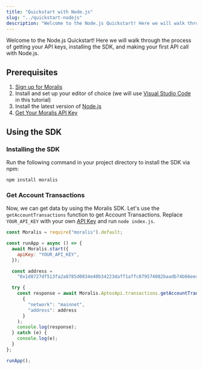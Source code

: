 ```yaml
---
title: "Quickstart with Node.js"
slug: "../quickstart-nodejs"
description: "Welcome to the Node.js Quickstart! Here we will walk through the process of getting your API keys, installing the SDK, and making your first API call with Node.js. "
---
```


Welcome to the Node.js Quickstart! Here we will walk through the process of getting your API keys, installing the SDK, and making your first API call with Node.js. 

## Prerequisites

1. [Sign up for Moralis](https://admin.moralis.io/register)
2. Install and set up your editor of choice (we will use [Visual Studio Code](https://code.visualstudio.com/) in this tutorial)
3. Install the latest version of [Node.js](https://nodejs.org/en/download/)
4. [Get Your Moralis API Key](/web3-data-api/aptos/get-your-api-key)

## Using the SDK

### Installing the SDK

Run the following command in your project directory to install the SDK via npm:

```shell showLineNumbers
npm install moralis
```

### Get Account Transactions

Now, we can get data by using the Moralis SDK. Let's use the `getAccountTransactions` function to get Account Transactions. Replace `YOUR_API_KEY` with your own [API Key](https://admin.moralis.io/web3apis) and run `node index.js`.

```javascript showLineNumbers title="index.js"
const Moralis = require("moralis").default;

const runApp = async () => {
  await Moralis.start({
    apiKey: "YOUR_API_KEY",
  });

  const address =
    "0x1d8727df513fa2a8785d0834e40b34223daff1affc079574082baadb74b66ee4";

  try {
    const response = await Moralis.AptosApi.transactions.getAccountTransactions(
      {
        "network": "mainnet",
        "address": address
      }
    );
    console.log(response);
  } catch (e) {
    console.log(e);
  }
};

runApp();
```